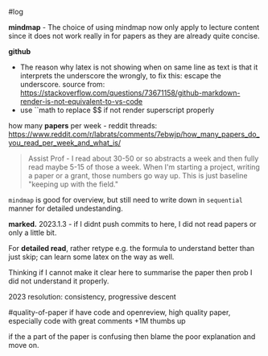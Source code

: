 \#log

**mindmap** - The choice of using mindmap now only apply to lecture content since it does not work really in for papers as they are already quite concise.  

**github** 
- The reason  why latex is not showing when on same line as text is that it interprets the underscore the wrongly, to fix this: escape the underscore. source from: https://stackoverflow.com/questions/73671158/github-markdown-render-is-not-equivalent-to-vs-code
- use ``math to replace $$ if not render superscript properly


how many **papers** per week - reddit threads: https://www.reddit.com/r/labrats/comments/7ebwjp/how_many_papers_do_you_read_per_week_and_what_is/

> Assist Prof - I read about 30-50 or so abstracts a week and then fully read maybe 5-15 of those a week. When I'm starting a project, writing a paper or a grant, those numbers go way up. This is just baseline "keeping up with the field."

``mindmap`` is good for overview, but still need to write down in ``sequential`` manner for detailed undestanding.

**marked.** 2023.1.3 - if I didnt push commits to here, I did not read papers or only a little bit.

For **detailed read**, rather retype e.g. the formula to understand better than just skip; can learn some latex on the way as well.

Thinking if I cannot make it clear here to summarise the paper then prob I did not understand it properly.



2023 resolution: consistency, progressive descent

\#quality-of-paper if have code and openreview, high quality paper, especially code with great comments +1M thumbs up

if the a part of the paper is confusing then blame the poor explanation and move on.